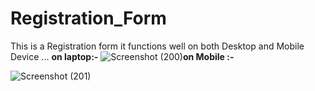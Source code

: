 # Registration_Form

This is a Registration form it functions well on both Desktop and Mobile Device ...
**on laptop:-**
![Screenshot (200)](https://github.com/hemant052004/Registration_Form/assets/122628923/d4b025ea-4088-4e3e-a6f9-4d46c635aed4)**on Mobile :-**

![Screenshot (201)](https://github.com/hemant052004/Registration_Form/assets/122628923/69cd668f-7c3f-4257-a78c-12b752076d92)

